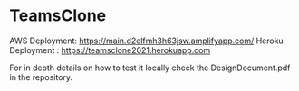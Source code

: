 # TeamsClone
AWS Deployment: https://main.d2elfmh3h63jsw.amplifyapp.com/
Heroku Deployment : https://teamsclone2021.herokuapp.com

For in depth details on how to test it locally check the DesignDocument.pdf in the repository.
